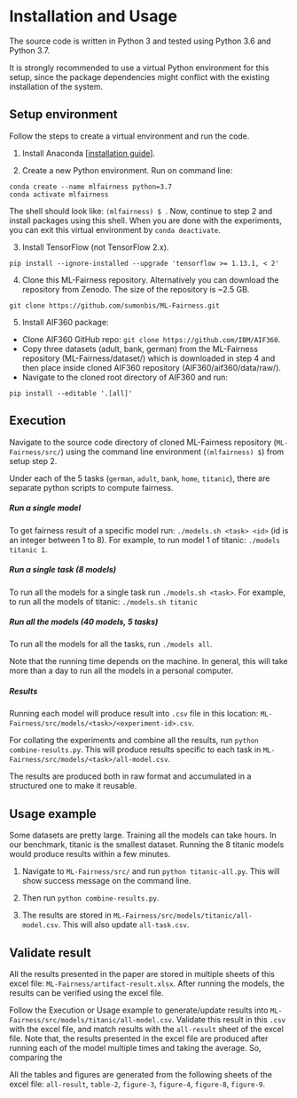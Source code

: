 # Installation and Usage

The source code is written in Python 3 and tested using Python 3.6 and Python 3.7.

It is strongly recommended to use a virtual Python environment for this setup, since the package dependencies might conflict with the existing installation of the system.

## Setup environment

Follow the steps to create a virtual environment and run the code.

1. Install Anaconda [[installation guide](https://docs.anaconda.com/anaconda/install/)].

2. Create a new Python environment. Run on command line:
```
conda create --name mlfairness python=3.7
conda activate mlfairness
```
The shell should look like: `(mlfairness) $ `. Now, continue to step 2 and install packages using this shell.
When you are done with the experiments, you can exit this virtual environment by `conda deactivate`.

3. Install TensorFlow (not TensorFlow 2.x).
```
pip install --ignore-installed --upgrade 'tensorflow >= 1.13.1, < 2'
```

4. Clone this ML-Fairness repository. Alternatively you can download the repository from Zenodo. The size of the repository is ~2.5 GB.
```
git clone https://github.com/sumonbis/ML-Fairness.git
```

5. Install AIF360 package:
  * Clone AIF360 GitHub repo: `git clone https://github.com/IBM/AIF360`.
  * Copy three datasets (adult, bank, german) from the ML-Fairness repository (ML-Fairness/dataset/) which is downloaded in step 4 and then place inside cloned AIF360 repository (AIF360/aif360/data/raw/).
  * Navigate to the cloned root directory of AIF360 and run:
  ```
  pip install --editable '.[all]'
  ```

## Execution
Navigate to the source code directory of cloned ML-Fairness repository (`ML-Fairness/src/`) using the command line environment (`(mlfairness) $`) from setup step 2.

Under each of the 5 tasks (`german`, `adult`, `bank`, `home`, `titanic`), there are separate python scripts to compute fairness.

##### Run a single model
To get fairness result of a specific model run: `./models.sh <task> <id>` (id is an integer between 1 to 8). For example, to run model 1 of titanic: `./models titanic 1`.

##### Run a single task (8 models)
To run all the models for a single task run `./models.sh <task>`. For example, to run all the models of titanic: `./models.sh titanic`

##### Run all the models (40 models, 5 tasks)
To run all the models for all the tasks, run `./models all`.

Note that the running time depends on the machine. In general, this will take more than a day to run all the models in a personal computer.

##### Results
Running each model will produce result into `.csv` file in this location: `ML-Fairness/src/models/<task>/<experiment-id>.csv`.

For collating the experiments and combine all the results, run `python combine-results.py`. This will produce results specific to each task in `ML-Fairness/src/models/<task>/all-model.csv`.

The results are produced both in raw format and accumulated in a structured one to make it reusable.

## Usage example
Some datasets are pretty large. Training all the models can take hours. In our benchmark, titanic is the smallest dataset. Running the 8 titanic models would produce results within a few minutes.

1. Navigate to `ML-Fairness/src/` and run `python titanic-all.py`. This will show success message on the command line.

2. Then run `python combine-results.py`.

3. The results are stored in `ML-Fairness/src/models/titanic/all-model.csv`. This will also update `all-task.csv`.


## Validate result
All the results presented in the paper are stored in multiple sheets of this excel file: `ML-Fairness/artifact-result.xlsx`. After running the models, the results can be verified using the excel file.

Follow the Execution or Usage example to generate/update results into `ML-Fairness/src/models/titanic/all-model.csv`. Validate this result in this `.csv` with the excel file, and match results with the `all-result` sheet of the excel file. Note that, the results presented in the excel file are produced after running each of the model multiple times and taking the average. So, comparing the

All the tables and figures are generated from the following sheets of the excel file: `all-result`, `table-2`, `figure-3`, `figure-4`, `figure-8`, `figure-9`.
